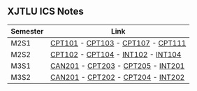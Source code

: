 
## XJTLU ICS Notes

| Semester | Link |
| --- | --- |
| M2S1 | [CPT101](https://github.com/Xyu-Chern/XJTLU_CPT101) - [CPT103](https://github.com/Xyu-Chern/XJTLU_CPT103) - [CPT107](https://github.com/Xyu-Chern/XJTLU_CPT107) - [CPT111](https://github.com/Xyu-Chern/XJTLU_CPT111) |
| M2S2 | [CPT102](https://github.com/Xyu-Chern/XJTLU_CPT102) - [CPT104](https://github.com/Xyu-Chern/XJTLU_CPT104) - [INT102](https://github.com/Xyu-Chern/XJTLU_INT102) - [INT104](https://github.com/Xyu-Chern/XJTLU_INT104) |
| M3S1 | [CAN201](https://github.com/Xyu-Chern/XJTLU_CAN201) - [CPT203](https://github.com/Xyu-Chern/XJTLU_CPT203) - [CPT205](https://github.com/Xyu-Chern/XJTLU_CPT205) - [INT201](https://github.com/Xyu-Chern/XJTLU_INT201) |
| M3S2 | [CAN201](https://github.com/Xyu-Chern/XJTLU_CAN201) - [CPT202](https://github.com/Xyu-Chern/XJTLU_CPT202) - [CPT204](https://github.com/Xyu-Chern/XJTLU_CPT204) - [INT202](https://github.com/Xyu-Chern/XJTLU_INT202) |
